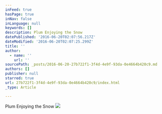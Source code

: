 ```yaml
---
inFeed: true
hasPage: true
inNav: false
inLanguage: null
keywords: []
description: Plum Enjoying the Snow
datePublished: '2016-06-20T02:07:56.217Z'
dateModified: '2016-06-20T02:07:25.299Z'
title: ''
author:
  - name: ''
    url: ''
sourcePath: _posts/2016-06-20-27b722f1-3f4d-4e9f-93da-0e4664b420c9.md
authors: []
publisher: null
starred: true
url: 27b722f1-3f4d-4e9f-93da-0e4664b420c9/index.html
_type: Article

---
```

Plum Enjoying the Snow
![](https://the-grid-user-content.s3-us-west-2.amazonaws.com/c171c8b4-54ac-4f85-b565-1c36c3d330c7.jpg)